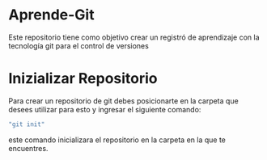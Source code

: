 # Aprende-Git
Este repositorio tiene como objetivo crear un registró de aprendizaje con la tecnología git para el control de versiones

<h1>Inizializar Repositorio</h1>

<p>Para crear un repositorio de git debes posicionarte en la carpeta que desees utilizar para esto y ingresar el siguiente comando:</p>

```java
"git init"
```


<p>este comando inicializara el repositorio en la carpeta en la que  te encuentres.</p>

